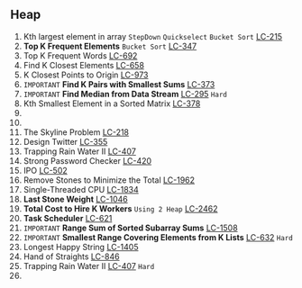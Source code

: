 
## Heap

1. Kth largest element in array `StepDown` `Quickselect` `Bucket Sort` [LC-215](https://leetcode.com/problems/kth-largest-element-in-an-array/)
2. **Top K Frequent Elements** `Bucket Sort` [LC-347](https://leetcode.com/problems/top-k-frequent-elements/)
3. Top K Frequent Words [LC-692](https://leetcode.com/problems/top-k-frequent-words/)
4. Find K Closest Elements [LC-658](https://leetcode.com/problems/find-k-closest-elements/)
5. K Closest Points to Origin [LC-973](https://leetcode.com/problems/k-closest-points-to-origin/)
6. `IMPORTANT` **Find K Pairs with Smallest Sums** [LC-373](https://leetcode.com/problems/find-k-pairs-with-smallest-sums/)
7. `IMPORTANT` **Find Median from Data Stream** [LC-295](https://leetcode.com/problems/find-median-from-data-stream) `Hard`
8. Kth Smallest Element in a Sorted Matrix [LC-378](https://leetcode.com/problems/kth-smallest-element-in-a-sorted-matrix/)
9. 
10.
11. The Skyline Problem [LC-218](https://leetcode.com/problems/the-skyline-problem/)
12. Design Twitter [LC-355](https://leetcode.com/problems/design-twitter/)
13. Trapping Rain Water II [LC-407](https://leetcode.com/problems/trapping-rain-water-ii/)
14. Strong Password Checker [LC-420](https://leetcode.com/problems/strong-password-checker)
15. IPO [LC-502](https://leetcode.com/problems/ipo/)
16. Remove Stones to Minimize the Total [LC-1962](https://leetcode.com/problems/remove-stones-to-minimize-the-total/)
17. Single-Threaded CPU [LC-1834](https://leetcode.com/problems/single-threaded-cpu/)
18. **Last Stone Weight** [LC-1046](https://leetcode.com/problems/last-stone-weight/)
19. **Total Cost to Hire K Workers** `Using 2 Heap` [LC-2462](https://leetcode.com/problems/total-cost-to-hire-k-workers/)
20. **Task Scheduler** [LC-621](https://leetcode.com/problems/task-scheduler/)
21. `IMPORTANT` **Range Sum of Sorted Subarray Sums** [LC-1508](https://leetcode.com/problems/range-sum-of-sorted-subarray-sums/)
22. `IMPORTANT` **Smallest Range Covering Elements from K Lists** [LC-632](https://leetcode.com/problems/smallest-range-covering-elements-from-k-lists/) `Hard`
23. Longest Happy String [LC-1405](https://leetcode.com/problems/longest-happy-string/)
24. Hand of Straights [LC-846](https://leetcode.com/problems/hand-of-straights/)
25. Trapping Rain Water II [LC-407](https://leetcode.com/problems/trapping-rain-water-ii/) `Hard`
26. 